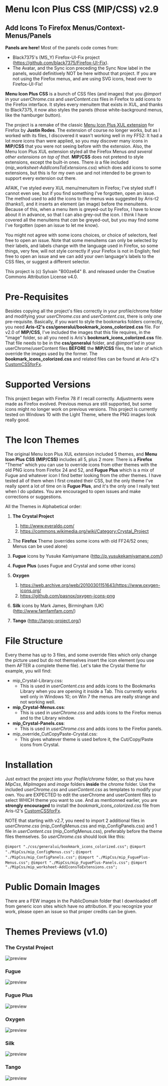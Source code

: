 # Menu Icon Plus CSS (MIP/CSS) v2.9
## Add Icons To Firefox Menus/Context-Menus/Panels

**Panels are here!** Most of the panels code comes from:

* Black7375's (MS_Y) Firefox-UI-Fix project (https://github.com/black7375/Firefox-UI-Fix).
* The Avatar, and the Sync icon preceding the Sync Now label in the panels, would definitively NOT be here without that project. If you are not using the Firefox menus, and are using SVG icons, head over to Firefox-UI-Fix!

**Menu Icon Plus CSS** is a bunch of CSS files (and images) that you *@import* in your *userChrome.css* and *userContent.css* files in Firefox to add icons to the Firefox interface. It styles every menuitem that exists in XUL, and thanks to Black7375, it now also styles the panels (those white-background menus, like the hamburger button).

The project is a remake of the classic [Menu Icon Plus XUL extension](http://www.codedawn.com/menu-icons-plus.php) for Firefox by **Justin Rodes**. The extension of course no longer works, but as I worked with its files, I discovered it wasn't working well in my FF52: It had a lot more icons than were applied, so you may discover many icons in **MIP/CSS** that you were not seeing before with the extension. Also, the Menu Icon Plus XUL extension styled all the Firefox Menus *and several other extensions on top of that.* **MIP/CSS** does not pretend to style extensions, except the built-in ones. There *is* a file included (*mip_worksheet-AddIconsToExtensions.css*) which does add icons to some extensions, but this is for my own use and not intended to be grown to support every extension out there.

AFAIK, I've styled every XUL menu/menuitem in Firefox; I've styled stuff I cannot even see, but if you find something I've forgotten, open an issue. The method used to add the icons to the menus was suggested by Aris-t2 (thanks!), and it inserts an element (an image) before the menuitems. Because of this, when a menu item is greyed-out by Firefox, I have to know about it in advance, so that I can also grey-out the icon. I think I have covered all the menuitems that *can* be greyed-out, but you may find some I've forgotten (open an issue to let me know).

You might not agree with some icons choices, or choice of selectors, feel free to open an issue. Note that some menuitems can only be selected by their labels, and labels change with the language used in Firefox, so some things, very few, will not style correctly if your Firefox is not in English; feel free to open an issue and we can add your own language's labels to the CSS files, or suggest a different selector.

This project is (c) Sylvain "B00ze64" B. and released under the Creative Commons Attribution License v4.0.

# Pre-Requisites

Besides copying all the project's files correctly in your profile/chrome folder and modifying your *userChrome.css* and *userContent.css*, there is only one pre-requisite. Basically, if you want to style the bookmarks folders correctly, you need **Aris-t2's css/generalui/bookmark_icons_colorized.css** file. For v2.0 of **MIP/CSS**, I've included the images that this file requires, in the "image" folder, so all you need is Aris's **bookmark_icons_colorized.css** file. That file needs to be in the **css/generalui** folder, and *@import'ed* in your userChrome/userContent files **BEFORE** the **MIP/CSS** files, the later of which override the images used by the former. The **bookmark_icons_colorized.css** and related files can be found at Aris-t2's [CustomCSSforFx](https://github.com/Aris-t2/CustomCSSforFx).

# Supported Versions

This project began with Firefox 78 if I recall correctly. Adjustments were made as Firefox evolved. Previous menus are still supported, but some icons might no longer work on previous versions. This project is currently tested on Windows 10 with the Light Theme, where the PNG images look really good.

# The Icon Themes

The original Menu Icon Plus XUL extension included 5 themes, and **Menu Icon Plus CSS (MIP/CSS)** includes all 5, plus 2 more: There is a **Firefox** "Theme" which you can use to override icons from other themes with the old PNG icons from Firefox 24 and 52, and **Fugue Plus** which is a mix of Fugue and whatever icon I find better looking from the other themes. I have tested all of them when I first created their CSS, but the only theme I've really spent a lot of time on is **Fugue Plus**, and it's the only one I really test when I do updates. You are encouraged to open issues and make corrections or suggestions.

All the Themes in Alphabetical order: 

1. **The Crystal Project**
    1. http://www.everaldo.com/
    2. https://commons.wikimedia.org/wiki/Category:Crystal_Project
    
2. The **Firefox** Theme (overrides some icons with old FF24/52 ones; Menus can be used alone)

3. **Fugue** icons by Yusuke Kamiyamane (http://p.yusukekamiyamane.com/)

4. **Fugue Plus** (uses Fugue and Crystal and some other icons)

5. **Oxygen**

    1. https://web.archive.org/web/20100301151643/https://www.oxygen-icons.org/
    2. https://github.com/pasnox/oxygen-icons-png

6. **Silk** icons by Mark James, Birmingham (UK) (http://www.famfamfam.com/)

7. **Tango** (http://tango-project.org/)

# File Structure

Every theme has up to 3 files, and some override files which only change the picture used but do not themselves insert the icon element (you use them AFTER a complete theme file). Let's take the Crystal theme for example, you will find:

* mip_Crystal-Library.css:
    * This is used in *userContent.css* and adds icons to the Bookmarks Library when you are opening it inside a Tab. This currently works well only in Windows 10; on Win 7 the menus are really strange and not working well.
* **mip_Crystal-Menus.css**:
    * This is used in *userChrome.css* and adds icons to the Firefox menus and to the Library window.
* **mip_Crystal-Panels.css**:
    * This is used in *userChrome.css* and adds icons to the Firefox panels.
* mip_override_CutCopyPaste-Crystal.css:
    * This gives whatever theme is used before it, the Cut/Copy/Paste icons from Crystal.

# Installation

Just extract the project into your *Profile/chrome* folder, so that you have *MipCss*, *MipImages* and *image* folders **inside** the *chrome* folder. Use the included *userChrome.css* and *userContent.css* as templates to modify your own. You are EXPECTED to edit the userChrome and userContent files to select WHICH theme you want to use. And as mentionned earlier, you are **strongly encouraged** to install the *bookmark_icons_colorized.css* file from Aris-t2's [CustomCSSforFx](https://github.com/Aris-t2/CustomCSSforFx).

NOTE that starting with v2.7, you need to import 2 additional files in *userChrome.css* (mip_ConfigMenus.css and mip_ConfigPanels.css) and 1 file in *userContent.css* (mip_ConfigMenus.css), preferably before the theme files themselves. So *userChrome.css* should look like this:

`@import "./css/generalui/bookmark_icons_colorized.css";`
`@import "./MipCss/mip_ConfigMenus.css";`
`@import "./MipCss/mip_ConfigPanels.css";`
`@import "./MipCss/mip_FuguePlus-Menus.css";`
`@import "./MipCss/mip_FuguePlus-Panels.css";`
`@import "./MipCss/mip_worksheet-AddIconsToExtensions.css";`

# Public Domain Images

There are a FEW images in the PublicDomain folder that I downloaded off from generic icon sites which have no attribution. If you recognize your work, please open an issue so that proper credits can be given.

# Themes Previews (v1.0)

### The Crystal Project
![preview](preview_Crystal.jpg)
### Fugue
![preview](preview_Fugue.jpg)
### Fugue Plus
![preview](preview_FuguePlus.jpg)
### Oxygen
![preview](preview_Oxygen.jpg)
### Silk
![preview](preview_Silk.jpg)
### Tango
![preview](preview_Tango.jpg)
